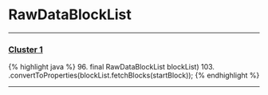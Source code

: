 # RawDataBlockList

***

### [Cluster 1](./1)
{% highlight java %}
96.          final RawDataBlockList blockList)
103. .convertToProperties(blockList.fetchBlocks(startBlock));
{% endhighlight %}

***

